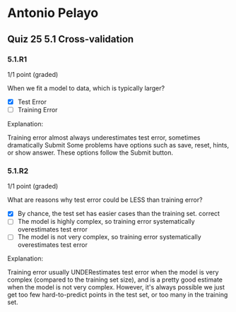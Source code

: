 # Antonio Pelayo
## Quiz 25 5.1 Cross-validation
### 5.1.R1
1/1 point (graded)

When we fit a model to data, which is typically larger?

- [x] Test Error
- [ ] Training Error

Explanation:

Training error almost always underestimates test error, sometimes dramatically
Submit Some problems have options such as save, reset, hints, or show answer. 
These options follow the Submit button.


### 5.1.R2
1/1 point (graded)

What are reasons why test error could be LESS than training error?


- [x] By chance, the test set has easier cases than the training set. correct
- [ ] The model is highly complex, so training error systematically overestimates test error
- [ ] The model is not very complex, so training error systematically overestimates test error

Explanation:

Training error usually UNDERestimates test error when the model is very complex 
(compared to the training set size), and is a pretty good estimate when the 
model is not very complex. However, it's always possible we just get too few 
hard-to-predict points in the test set, or too many in the training set.